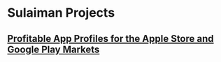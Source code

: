 # Sulaiman Projects
## [Profitable App Profiles for the Apple Store and Google Play Markets](https://github.com/sulaiman2001ng/Data-Quest-Projects/blob/master/Guided%20Project_%20Profitable%20App%20Profiles%20for%20the%20App%20Store%20and%20Google%20Play%20Markets/Profitable_Apps.ipynb)
